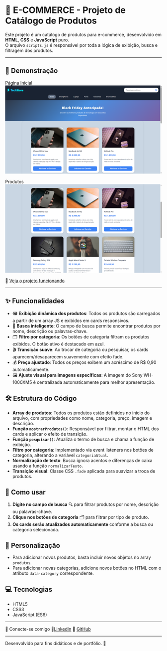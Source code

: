 # 🛒 E-COMMERCE - Projeto de Catálogo de Produtos

Este projeto é um catálogo de produtos para e-commerce, desenvolvido em **HTML**, **CSS** e **JavaScript** puro.  
O arquivo `scripts.js` é responsável por toda a lógica de exibição, busca e filtragem dos produtos.

---

## 📸 Demonstração

Página Inicial<img src="./assets/e-commerce preview tela 1.png" alt= ecommerce inicio>

Produtos <img src="./assets/e-commerce preview products.png" alt= produtos>

🔗 [Veja o projeto funcionando](ttps://alisson-miguelferreira.github.io/e-commerce/)

---

## ✨ Funcionalidades

- 🖼️ **Exibição dinâmica dos produtos**: Todos os produtos são carregados a partir de um array JS e exibidos em cards responsivos.
- 🔎 **Busca inteligente**: O campo de busca permite encontrar produtos por nome, descrição ou palavras-chave.
- 🗂️ **Filtro por categoria**: Os botões de categoria filtram os produtos exibidos. O botão ativo é destacado em azul.
- 🎬 **Transição suave**: Ao trocar de categoria ou pesquisar, os cards aparecem/desaparecem suavemente com efeito fade.
- 💰 **Preço ajustado**: Todos os preços exibem um acréscimo de R$ 0,90 automaticamente.
- 🖼️ **Ajuste visual para imagens específicas**: A imagem do Sony WH-1000XM5 é centralizada automaticamente para melhor apresentação.

## 🛠️ Estrutura do Código

- **Array de produtos**: Todos os produtos estão definidos no início do arquivo, com propriedades como nome, categoria, preço, imagem e descrição.
- **Função `mostrarProdutos()`**: Responsável por filtrar, montar o HTML dos cards e aplicar o efeito de transição.
- **Função `pesquisar()`**: Atualiza o termo de busca e chama a função de exibição.
- **Filtro por categoria**: Implementado via event listeners nos botões de categoria, alterando a variável `categoriaAtual`.
- **Normalização de texto**: Busca ignora acentos e diferenças de caixa usando a função `normalizarTexto`.
- **Transição visual**: Classe CSS `.fade` aplicada para suavizar a troca de produtos.

## 🚀 Como usar

1. **Digite no campo de busca** 🔍 para filtrar produtos por nome, descrição ou palavras-chave.
2. **Clique nos botões de categoria** 🗂️ para filtrar por tipo de produto.
3. **Os cards serão atualizados automaticamente** conforme a busca ou categoria selecionada.

## 🎨 Personalização

- Para adicionar novos produtos, basta incluir novos objetos no array `produtos`.
- Para adicionar novas categorias, adicione novos botões no HTML com o atributo `data-category` correspondente.

## 💻 Tecnologias

- HTML5
- CSS3
- JavaScript (ES6)

---

🤝 Conecte-se comigo
🔗<a href="https://www.linkedin.com/in/alisson-miguelferreira/">LinkedIn</a>
🐙 <a href="https://github.com/alisson-miguelferreira">GitHub</a>

---

Desenvolvido para fins didáticos e de portfólio. 🚀

